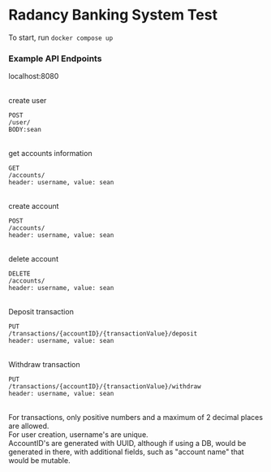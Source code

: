 # Radancy Banking System Test

To start, run `docker compose up`

### Example API Endpoints

localhost:8080

\
create user
```
POST
/user/
BODY:sean
```
\
get accounts information
```
GET
/accounts/
header: username, value: sean
```
\
create account
```
POST
/accounts/
header: username, value: sean
```
\
delete account
```
DELETE
/accounts/
header: username, value: sean
```
\
Deposit transaction
```
PUT
/transactions/{accountID}/{transactionValue}/deposit
header: username, value: sean
```
\
Withdraw transaction
```
PUT
/transactions/{accountID}/{transactionValue}/withdraw
header: username, value: sean
```
\
For transactions, only positive numbers and a maximum of 2 decimal places are allowed.\
For user creation, username's are unique.\
AccountID's are generated with UUID, although if using a DB, would be generated in there, with additional fields, such as "account name" that would be mutable.
